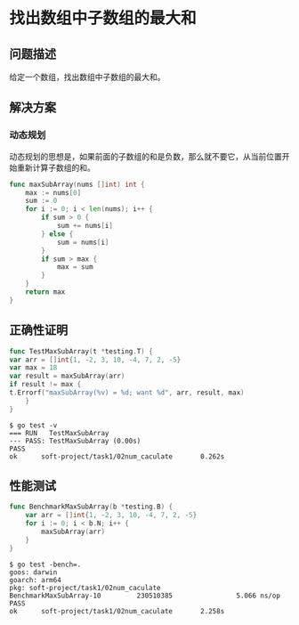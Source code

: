 # 找出数组中子数组的最大和

## 问题描述

给定一个数组，找出数组中子数组的最大和。

## 解决方案

### 动态规划

动态规划的思想是，如果前面的子数组的和是负数，那么就不要它，从当前位置开始重新计算子数组的和。

```go
func maxSubArray(nums []int) int {
    max := nums[0]
    sum := 0
    for i := 0; i < len(nums); i++ {
        if sum > 0 {
            sum += nums[i]
        } else {
            sum = nums[i]
        }
        if sum > max {
            max = sum
        }
    }
    return max
}
```

## 正确性证明

```go
func TestMaxSubArray(t *testing.T) {
var arr = []int{1, -2, 3, 10, -4, 7, 2, -5}
var max = 18
var result = maxSubArray(arr)
if result != max {
t.Errorf("maxSubArray(%v) = %d; want %d", arr, result, max)
    }
}
```

```shell
$ go test -v
=== RUN   TestMaxSubArray
--- PASS: TestMaxSubArray (0.00s)
PASS
ok      soft-project/task1/02num_caculate       0.262s
```

## 性能测试


```go
func BenchmarkMaxSubArray(b *testing.B) {
    var arr = []int{1, -2, 3, 10, -4, 7, 2, -5}
    for i := 0; i < b.N; i++ {
        maxSubArray(arr)
    }
}
```

```shell
$ go test -bench=.  
goos: darwin
goarch: arm64
pkg: soft-project/task1/02num_caculate
BenchmarkMaxSubArray-10         230510385                5.066 ns/op
PASS
ok      soft-project/task1/02num_caculate       2.258s
```

